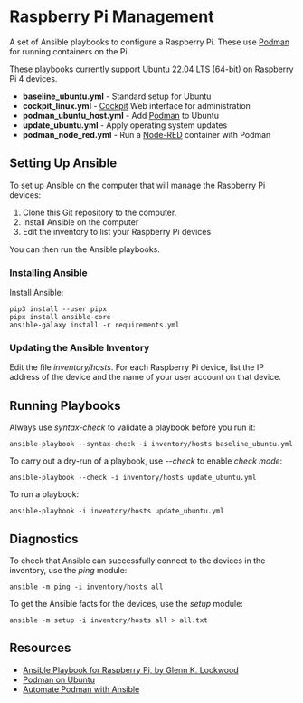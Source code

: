 # Raspberry Pi Management

A set of Ansible playbooks to configure a Raspberry Pi. These use [Podman](https://podman.io/) for running containers on the Pi.

These playbooks currently support Ubuntu 22.04 LTS (64-bit) on Raspberry Pi 4 devices.

- **baseline_ubuntu.yml** - Standard setup for Ubuntu
- **cockpit_linux.yml** - [Cockpit](https://cockpit-project.org/) Web interface for administration
- **podman_ubuntu_host.yml** - Add [Podman](https://podman.io/) to Ubuntu
- **update_ubuntu.yml** - Apply operating system updates
- **podman_node_red.yml** - Run a [Node-RED](https://nodered.org/) container with Podman

## Setting Up Ansible

To set up Ansible on the computer that will manage the Raspberry Pi devices:

1. Clone this Git repository to the computer.
2. Install Ansible on the computer
3. Edit the inventory to list your Raspberry Pi devices

You can then run the Ansible playbooks.

### Installing Ansible

Install Ansible:

    pip3 install --user pipx
    pipx install ansible-core
    ansible-galaxy install -r requirements.yml

### Updating the Ansible Inventory

Edit the file *inventory/hosts*. For each Raspberry Pi device, list the IP address of the device and the name of your user account on that device.

## Running Playbooks

Always use *syntax-check* to validate a playbook before you run it:

    ansible-playbook --syntax-check -i inventory/hosts baseline_ubuntu.yml

To carry out a dry-run of a playbook, use *--check* to enable *check mode*:

    ansible-playbook --check -i inventory/hosts update_ubuntu.yml

To run a playbook:

    ansible-playbook -i inventory/hosts update_ubuntu.yml

## Diagnostics

To check that Ansible can successfully connect to the devices in the inventory, use the *ping* module:

    ansible -m ping -i inventory/hosts all

To get the Ansible facts for the devices, use the *setup* module:

    ansible -m setup -i inventory/hosts all > all.txt

## Resources

- [Ansible Playbook for Raspberry Pi, by Glenn K. Lockwood](https://github.com/glennklockwood/rpi-ansible)
- [Podman on Ubuntu](https://www.atlantic.net/dedicated-server-hosting/how-to-install-and-use-podman-on-ubuntu-20-04/)
- [Automate Podman with Ansible](https://www.redhat.com/sysadmin/automate-podman-ansible)

